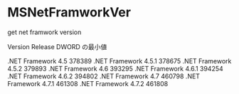 # MSNetFramworkVer
get net framwork version

 Version		Release DWORD の最小値
 
.NET Framework 4.5	378389
.NET Framework 4.5.1	378675
.NET Framework 4.5.2	379893
.NET Framework 4.6	393295
.NET Framework 4.6.1	394254
.NET Framework 4.6.2	394802
.NET Framework 4.7	460798
.NET Framework 4.7.1	461308
.NET Framework 4.7.2	461808
